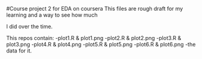 #Course project 2 for EDA on coursera
This files are rough draft for my learning and a way to see how much 

I did over the time.

This repos contain:
-plot1.R & plot1.png
-plot2.R & plot2.png
-plot3.R & plot3.png
-plot4.R & plot4.png
-plot5.R & plot5.png
-plot6.R & plot6.png
-the data for it.


